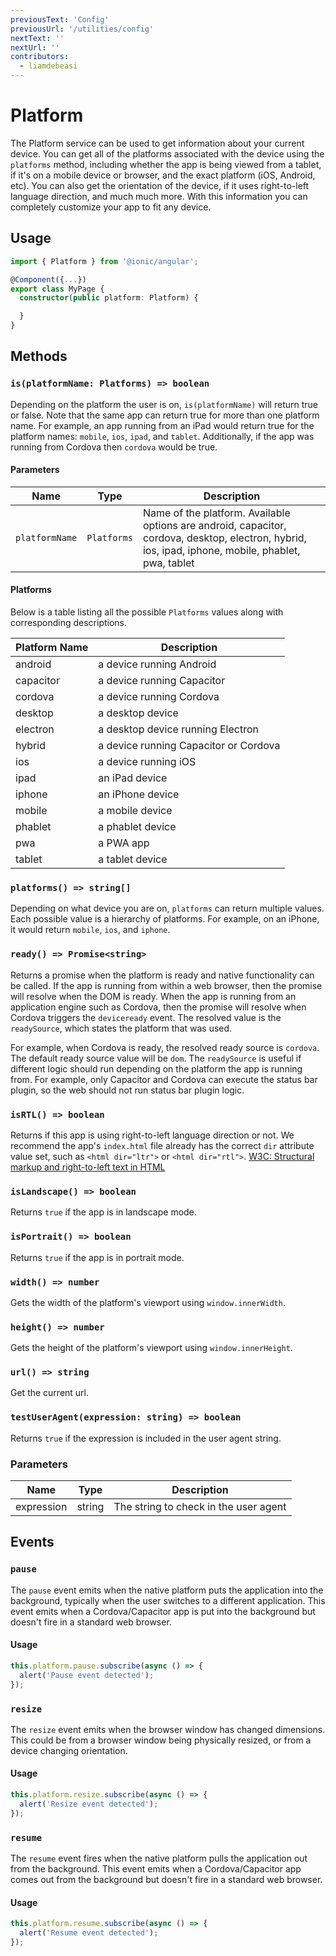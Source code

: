 ```yaml
---
previousText: 'Config'
previousUrl: '/utilities/config'
nextText: ''
nextUrl: ''
contributors:
  - liamdebeasi
---
```



# Platform

The Platform service can be used to get information about your current device. You can get all of the platforms associated with the device using the `platforms` method, including whether the app is being viewed from a tablet, if it's on a mobile device or browser, and the exact platform (iOS, Android, etc). You can also get the orientation of the device, if it uses right-to-left language direction, and much much more. With this information you can completely customize your app to fit any device.

## Usage

```typescript
import { Platform } from '@ionic/angular';

@Component({...})
export class MyPage {
  constructor(public platform: Platform) {

  }
}
```

## Methods

### `is(platformName: Platforms) => boolean`

Depending on the platform the user is on, `is(platformName)` will return true or false. Note that the same app can return true for more than one platform name. For example, an app running from an iPad would return true for the platform names: `mobile`, `ios`, `ipad`, and `tablet`. Additionally, if the app was running from Cordova then `cordova` would be true.

#### Parameters

| Name           | Type        | Description                                                                                                                                         |
| -------------- | ----------- | --------------------------------------------------------------------------------------------------------------------------------------------------- |
| `platformName` | `Platforms` | Name of the platform. Available options are android, capacitor, cordova, desktop, electron, hybrid, ios, ipad, iphone, mobile, phablet, pwa, tablet |


#### Platforms

Below is a table listing all the possible `Platforms` values along with corresponding descriptions.

| Platform Name | Description                           |
| ------------- | ------------------------------------- |
| android       | a device running Android              |
| capacitor     | a device running Capacitor            |
| cordova       | a device running Cordova              |
| desktop       | a desktop device                      |
| electron      | a desktop device running Electron     |
| hybrid        | a device running Capacitor or Cordova |
| ios           | a device running iOS                  |
| ipad          | an iPad device                        |
| iphone        | an iPhone device                      |
| mobile        | a mobile device                       |
| phablet       | a phablet device                      |
| pwa           | a PWA app                             |
| tablet        | a tablet device                       |


### `platforms() => string[]`

Depending on what device you are on, `platforms` can return multiple values. Each possible value is a hierarchy of platforms. For example, on an iPhone, it would return `mobile`, `ios`, and `iphone`.

### `ready() => Promise<string>`

Returns a promise when the platform is ready and native functionality can be called. If the app is running from within a web browser, then the promise will resolve when the DOM is ready. When the app is running from an application engine such as Cordova, then the promise will resolve when Cordova triggers the `deviceready` event. The resolved value is the `readySource`, which states the platform that was used.

For example, when Cordova is ready, the resolved ready source is `cordova`. The default ready source value will be `dom`. The `readySource` is useful if different logic should run depending on the platform the app is running from. For example, only Capacitor and Cordova can execute the status bar plugin, so the web should not run status bar plugin logic.

### `isRTL() => boolean`

Returns if this app is using right-to-left language direction or not. We recommend the app's `index.html` file already has the correct `dir` attribute value set, such as `<html dir="ltr">` or `<html dir="rtl">`. [W3C: Structural markup and right-to-left text in HTML](http://www.w3.org/International/questions/qa-html-dir)

### `isLandscape() => boolean`

Returns `true` if the app is in landscape mode.

### `isPortrait() => boolean`

Returns `true` if the app is in portrait mode.

### `width() => number`

Gets the width of the platform's viewport using `window.innerWidth`.

### `height() => number`

Gets the height of the platform's viewport using `window.innerHeight`.

### `url() => string`

Get the current url.

### `testUserAgent(expression: string) => boolean`

Returns `true` if the expression is included in the user agent string.

### Parameters

| Name       | Type   | Description                           |
| ---------- | ------ | ------------------------------------- |
| expression | string | The string to check in the user agent |


## Events

### `pause`

The `pause` event emits when the native platform puts the application into the background, typically when the user switches to a different application. This event emits when a Cordova/Capacitor app is put into the background but doesn't fire in a standard web browser.

#### Usage

```typescript
this.platform.pause.subscribe(async () => {
  alert('Pause event detected');
});
```

### `resize`

The `resize` event emits when the browser window has changed dimensions. This could be from a browser window being physically resized, or from a device changing orientation.

#### Usage

```typescript
this.platform.resize.subscribe(async () => {
  alert('Resize event detected');
});
```

### `resume`

The `resume` event fires when the native platform pulls the application out from the background. This event emits when a Cordova/Capacitor app comes out from the background but doesn't fire in a standard web browser.

#### Usage

```typescript
this.platform.resume.subscribe(async () => {
  alert('Resume event detected');
});
```
